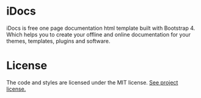 # iDocs
iDocs is free one page documentation html template built with Bootstrap 4. Which helps you to create your offline and online documentation for your themes, templates, plugins and software.

# License
The code and styles are licensed under the MIT license. <a href="/harnishdesign/iDocs/blob/main/LICENSE">See project license.</a>
